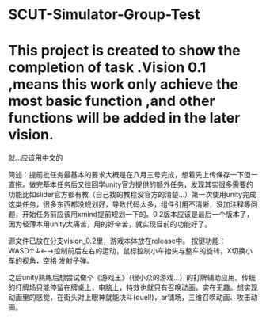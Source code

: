 # SCUT-Simulator-Group-Test
This project is created to show the completion of task .Vision 0.1 ,means this work only achieve the most basic function ,and other functions will be added in the later vision.
===================================
就...应该用中文的

简述：提前批任务最基本的要求大概是在八月三号完成，想着先上传保存一下但一直拖。做完基本任务后又往回学unity官方提供的额外任务，发现其实很多需要的功能比如slider官方都有教（自己找的教程没官方的清楚...）第一次使用unity完成这类任务，很多东西都没规划好，导致代码太多，组件引用不清晰，没加注释等问题，开始任务前应该用xmind提前规划一下的。0.2版本应该是最后一个版本了，因为轻薄本用unity太痛苦，用的好辛苦，就实现目前的功能好了。

源文件已放在分支vision_0.2里，游戏本体放在release中。
按键功能：WASD↑↓←→控制前后左右的运动，鼠标控制小车抬头与整车的旋转，X切换小车的视角，空格 发射子弹。

之后unity熟练后想尝试做个《游戏王》（很小众的游戏...）的打牌辅助应用。传统的打牌场只能停留在牌桌上，电脑上，特效也就只有召唤动画，实在无趣。想实现动画里的感觉，在街头对上眼神就能决斗(duel!)，ar铺场，三维召唤动画、攻击动画。
